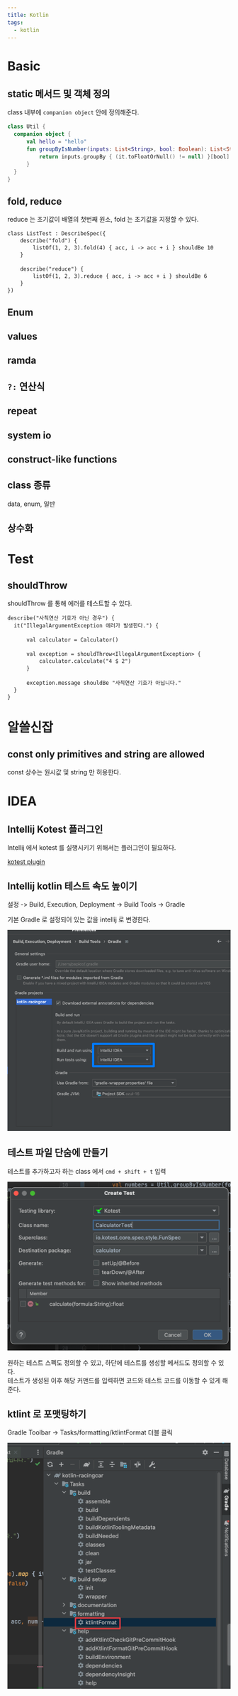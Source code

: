 ```yaml
---
title: Kotlin
tags:
  - kotlin
---
```


# Basic

## static 메서드 및 객체 정의  

class 내부에 `companion object` 안에 정의해준다.

```kotlin
class Util {
  companion object {
      val hello = "hello"
      fun groupByIsNumber(inputs: List<String>, bool: Boolean): List<String> {
          return inputs.groupBy { (it.toFloatOrNull() != null) }[bool]!!
      }
  }
}
```

## fold, reduce
reduce 는 초기값이 배열의 첫번째 원소, fold 는 초기값을 지정할 수 있다.  

```kotest
class ListTest : DescribeSpec({
    describe("fold") {
        listOf(1, 2, 3).fold(4) { acc, i -> acc + i } shouldBe 10
    }

    describe("reduce") {
        listOf(1, 2, 3).reduce { acc, i -> acc + i } shouldBe 6
    }
})
```

## Enum


## values

## ramda

## `?:` 연산식


## repeat 

## system io

## construct-like functions

## class 종류
data, enum, 일반

## 상수화

# Test

## shouldThrow
shouldThrow 를 통해 에러를 테스트할 수 있다.

```
describe("사칙연산 기호가 아닌 경우") {
  it("IllegalArgumentException 에러가 발생한다.") {

      val calculator = Calculator()

      val exception = shouldThrow<IllegalArgumentException> {
          calculator.calculate("4 $ 2")
      }

      exception.message shouldBe "사칙연산 기호가 아닙니다."
  }
}
```

# 알쓸신잡

## const only primitives and string are allowed
const 상수는 원시값 및 string 만 허용한다.

# IDEA

## Intellij Kotest 플러그인

Intellij 에서 kotest 를 실행시키기 위해서는 플러그인이 필요하다.

[kotest plugin](https://plugins.jetbrains.com/plugin/14080-kotest)

## Intellij kotlin 테스트 속도 높이기 

설정 -> Build, Execution, Deployment -> Build Tools -> Gradle 

기본 Gradle 로 설정되어 있는 값을 intellij 로 변경한다.

![Gradle 설정 변경](../attachments/kotlin-2022-05-07-11-51-10.png)  


## 테스트 파일 단숨에 만들기
테스트를 추가하고자 하는 class 에서 `cmd + shift + t` 입력  

![Create Test](../attachments/kotlin-2022-05-09-10-09-58.png)

원하는 테스트 스펙도 정의할 수 있고, 하단에 테스트를 생성할 메서드도 정의할 수 있다.  
테스트가 생성된 이후 해당 커맨드를 입력하면 코드와 테스트 코드를 이동할 수 있게 해준다.

## ktlint 로 포맷팅하기
Gradle Toolbar -> Tasks/formatting/ktlintFormat 더블 클릭

![ktlintFormat](../attachments/kotlin-2022-05-09-11-10-46.png)


